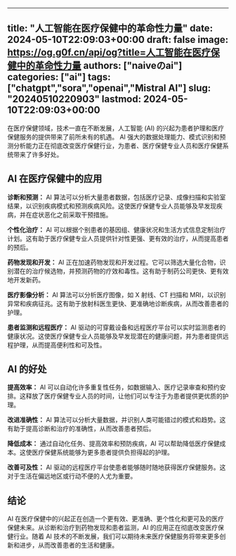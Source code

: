 
---
title: "人工智能在医疗保健中的革命性力量"
date: 2024-05-10T22:09:03+00:00
draft: false
image: https://og.g0f.cn/api/og?title=人工智能在医疗保健中的革命性力量
authors: ["naiveのai"]
categories: ["ai"]
tags: ["chatgpt","sora","openai","Mistral AI"]
slug: "20240510220903"
lastmod: 2024-05-10T22:09:03+00:00
---
在医疗保健领域，技术一直在不断发展，人工智能 (AI) 的兴起为患者护理和医疗保健服务的提供带来了前所未有的机遇。 AI 强大的数据处理能力、模式识别和预测分析能力正在彻底改变医疗保健行业，为患者、医疗保健专业人员和医疗保健系统带来了许多好处。

## AI 在医疗保健中的应用

**诊断和预测：**
AI 算法可以分析大量患者数据，包括医疗记录、成像扫描和实验室结果，以识别疾病模式和预测疾病风险。这使医疗保健专业人员能够及早发现疾病，并在症状恶化之前采取干预措施。

**个性化治疗：**
AI 可以根据个别患者的基因组、健康状况和生活方式信息定制治疗计划。这有助于医疗保健专业人员提供针对性更强、更有效的治疗，从而提高患者的预后。

**药物发现和开发：**
AI 正在加速药物发现和开发过程。它可以筛选大量化合物，识别潜在的治疗候选物，并预测药物的疗效和毒性。这有助于制药公司更快、更有效地开发新药。

**医疗影像分析：**
AI 算法可以分析医疗图像，如 X 射线、CT 扫描和 MRI，以识别异常和疾病征兆。这有助于放射科医生更快、更准确地诊断疾病，从而改善患者的护理。

**患者监测和远程医疗：**
AI 驱动的可穿戴设备和远程医疗平台可以实时监测患者的健康状况。这使医疗保健专业人员能够及早发现潜在的健康问题，并为患者提供远程护理，从而提高便利性和可及性。

## AI 的好处

**提高效率：** AI 可以自动化许多重复性任务，如数据输入、医疗记录审查和预约安排。这释放了医疗保健专业人员的时间，让他们可以专注于为患者提供更优质的护理。

**改进准确性：** AI 算法可以分析大量数据，并识别人类可能错过的模式和趋势。这有助于提高诊断和治疗的准确性，从而改善患者预后。

**降低成本：** 通过自动化任务、提高效率和预防疾病，AI 可以帮助降低医疗保健成本。这使医疗保健系统能够为更多患者提供负担得起的护理。

**改善可及性：** AI 驱动的远程医疗平台使患者能够随时随地获得医疗保健服务。这对于生活在偏远地区或行动不便的人尤为重要。

## 结论

AI 在医疗保健中的兴起正在创造一个更有效、更准确、更个性化和更可及的医疗保健未来。从诊断和治疗到药物发现和患者监测，AI 的应用正在彻底改变医疗保健行业。随着 AI 技术的不断发展，我们可以期待未来医疗保健服务将带来更多创新和进步，从而改善患者的生活和健康。